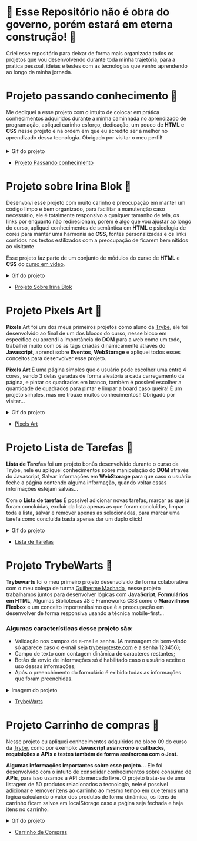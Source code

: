 # 🚧 Esse Repositório não é obra do governo, porém estará em eterna construção! 🚧

Criei esse repositório para deixar de forma mais organizada todos os projetos que vou desenvolvendo durante toda minha trajetória, para a pratica pessoal, ideias e testes com as tecnologias que venho aprendendo ao longo da minha jornada.

# Projeto passando conhecimento 📖

Me dediquei a esse projeto com o intuito de colocar em prática conhecimentos adquiridos durante a minha caminhada no aprendizado de programação, apliquei carinho esforço, dedicação, um pouco de **HTML** e **CSS** nesse projeto e na ordem em que eu acredito ser a melhor no aprendizado dessa tecnologia. Obrigado por visitar o meu perfil❗

<details><summary>Gif do projeto</summary>
  <p align= "center">
    <img src="demonstracao-projeto-passando-conhecimento.gif" width="350px"/>
  </p>
</details>

- [Projeto Passando conhecimento](https://guilherme-artigas.github.io/Projeto-Passando-Conhecimento/)

# Projeto sobre Irina Blok 📱

Desenvolvi esse projeto com muito carinho e preocupação em manter um código limpo e bem organizado, para facilitar a manutenção caso necessário, ele é totalmente responsivo a qualquer tamanho de tela, os links por enquanto não redirecionam, porém é algo que vou ajustar ao longo do curso, apliquei conhecimentos de semântica em **HTML** e psicologia de cores para manter uma harmonia ao **CSS**, fontes personalizadas e os links contidos nos textos estilizados com a preocupação de ficarem bem nítidos ao visitante

Esse projeto faz parte de um conjunto de módulos do curso de **HTML** e **CSS** do [curso em vídeo](https://www.cursoemvideo.com/).

<details><summary>Gif do projeto</summary>
  <p style="text-align: center">
    <img src="demonstracao-projeto-irina-blok.gif"/>
  </p>
</details>

- [Projeto Sobre Irina Blok](https://guilherme-artigas.github.io/Projeto-Sobre-IrinaBlok/)

# Projeto Pixels Art 🎨

**Pixels** Art foi um dos meus primeiros projetos como aluno da [Trybe](https://www.betrybe.com/), ele foi desenvolvido ao final de um dos blocos do curso, nesse bloco em específico eu aprendi a importância do **DOM** para a web como um todo, trabalhei muito com os as tags criadas dinamicamente através do **Javascript**, aprendi sobre **Eventos**, **WebStorage** e apliquei todos esses conceitos para desenvolver esse projeto.
 
**Pixels Art** É uma página simples que o usuário pode escolher uma entre 4 cores, sendo 3 delas geradas de forma aleatória a cada carregamento da página, e pintar os quadrados em branco, também é possível escolher a quantidade de quadrados para pintar e limpar a board caso queira! É um projeto simples, mas me trouxe muitos conhecimentos!! Obrigado por visitar...

<details><summary>Gif do projeto</summary>
  <p>
    <img src="demonstracao-pixelsArt.gif">
  </p>
</details>

- [Pixels Art](https://guilherme-artigas.github.io/projetos/Pixels-Art/)

# Projeto Lista de Tarefas 📝

**Lista de Tarefas** foi um projeto bonûs desenvolvido durante o curso da Trybe, nele eu apliquei conhecimentos sobre manipulação do **DOM** através do Javascript, Salvar informações em **WebStorage** para que caso o usuário feche a página contendo alguma informação, quando voltar essas informações estejam salvas...
 
Com o **Lista de tarefas** É possível adicionar novas tarefas, marcar as que já foram concluídas, excluir da lista apenas as que foram concluídas, limpar toda a lista, salvar e remover apenas as selecionadas, para marcar uma tarefa como concluída basta apenas dar um duplo click!

<details><summary>Gif do projeto</summary>
  <p align= "center">
    <img src="demonstracao-projeto-lista-tarefas.gif"/>
  </p>
</details>

- [Lista de Tarefas](https://guilherme-artigas.github.io/projetos/Lista-Tarefas/)

# Projeto TrybeWarts 🔮

**Trybewarts** foi o meu primeiro projeto desenvolvido de forma colaborativa com o meu colega de turma [Guilherme Machado](https://www.linkedin.com/in/machadodev/), nesse projeto trabalhamos juntos para desenvolver lógicas com **JavaScript**, **Formulários em HTML**, Algumas Bibliotecas JS e Frameworks CSS como o **Maravilhoso Flexbox** e um conceito importantíssimo que é a preocupação em desenvolver de forma responsiva usando a técnica mobile-first...
 
### Algumas características desse projeto são:
 
- Validação nos campos de e-mail e senha. (A mensagem de bem-vindo só aparece caso o e-mail seja tryber@teste.com e a senha 123456);
- Campo de texto com contagem dinâmica de caracteres restantes;
- Botão de envio de informações só é habilitado caso o usuário aceite o uso dessas informações;
- Após o preenchimento do formulário é exibido todas as informações que foram preenchidas.

<details><summary>Imagem do projeto</summary>
  <p>
    <img src="demonstracao-projeto-trybewarts.png"/>
  </p>
</details>

- [TrybeWarts](https://guilherme-artigas.github.io/projetos/Trybewarts/)

# Projeto Carrinho de compras 🛒

Nesse projeto eu apliquei conhecimentos adquiridos no bloco 09 do curso da [Trybe](https://www.betrybe.com/), como por exemplo: **Javascript assíncrono e callbacks, requisições a APIs e testes também de forma assíncrona com o Jest**.
 
**Algumas informações importantes sobre esse projeto...** Ele foi desenvolvido com o intuito de consolidar conhecimentos sobre consumo de **APIs**, para isso usamos a API do mercado livre. O projeto trata-se de uma listagem de 50 produtos relacionados a tecnologia, nele é possível adicionar e remover itens ao carrinho ao mesmo tempo em que temos uma lógica calculando o valor dos produtos de forma dinâmica, os itens do carrinho ficam salvos em localStorage caso a paǵina seja fechada e haja itens no carrinho.

<details><summary>Gif do projeto</summary>
<p align= "center">
  <img src="demonstracao-projeto-shopping-cart.gif"/>
</p>
</details>

- [Carrinho de Compras](https://guilherme-artigas.github.io/projetos/Carrinho-de-Compras/)

